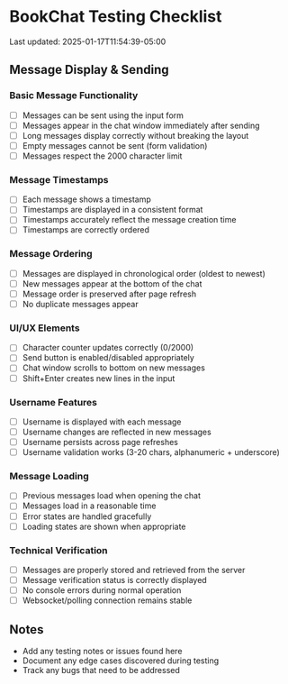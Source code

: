 # BookChat Testing Checklist

Last updated: 2025-01-17T11:54:39-05:00

## Message Display & Sending
### Basic Message Functionality
- [ ] Messages can be sent using the input form
- [ ] Messages appear in the chat window immediately after sending
- [ ] Long messages display correctly without breaking the layout
- [ ] Empty messages cannot be sent (form validation)
- [ ] Messages respect the 2000 character limit

### Message Timestamps
- [ ] Each message shows a timestamp
- [ ] Timestamps are displayed in a consistent format
- [ ] Timestamps accurately reflect the message creation time
- [ ] Timestamps are correctly ordered

### Message Ordering
- [ ] Messages are displayed in chronological order (oldest to newest)
- [ ] New messages appear at the bottom of the chat
- [ ] Message order is preserved after page refresh
- [ ] No duplicate messages appear

### UI/UX Elements
- [ ] Character counter updates correctly (0/2000)
- [ ] Send button is enabled/disabled appropriately
- [ ] Chat window scrolls to bottom on new messages
- [ ] Shift+Enter creates new lines in the input

### Username Features
- [ ] Username is displayed with each message
- [ ] Username changes are reflected in new messages
- [ ] Username persists across page refreshes
- [ ] Username validation works (3-20 chars, alphanumeric + underscore)

### Message Loading
- [ ] Previous messages load when opening the chat
- [ ] Messages load in a reasonable time
- [ ] Error states are handled gracefully
- [ ] Loading states are shown when appropriate

### Technical Verification
- [ ] Messages are properly stored and retrieved from the server
- [ ] Message verification status is correctly displayed
- [ ] No console errors during normal operation
- [ ] Websocket/polling connection remains stable

## Notes
- Add any testing notes or issues found here
- Document any edge cases discovered during testing
- Track any bugs that need to be addressed
